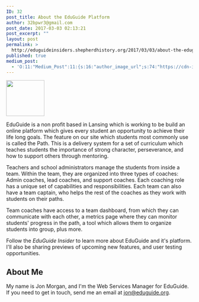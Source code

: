 ```yaml
---
ID: 32
post_title: About the EduGuide Platform
author: 32bpwr3@gmail.com
post_date: 2017-03-03 02:13:21
post_excerpt: ""
layout: post
permalink: >
  http://eduguideinsiders.shepherdhistory.org/2017/03/03/about-the-eduguide-platform/
published: true
medium_post:
  - 'O:11:"Medium_Post":11:{s:16:"author_image_url";s:74:"https://cdn-images-1.medium.com/fit/c/200/200/1*wzKD9cB5gHGNjjda4H7V-g.png";s:10:"author_url";s:28:"https://medium.com/@EduGuide";s:11:"byline_name";N;s:12:"byline_email";N;s:10:"cross_link";s:2:"no";s:2:"id";s:12:"8d3c9af1605b";s:21:"follower_notification";s:2:"no";s:7:"license";s:19:"all-rights-reserved";s:14:"publication_id";s:12:"1dee85efe0ab";s:6:"status";s:5:"draft";s:3:"url";s:41:"https://medium.com/@EduGuide/8d3c9af1605b";}'
---
```

<img class="wp-image-33" src="http://eduguideinsiders.shepherdhistory.org/wp-content/uploads/2017/03/word-image.jpg" width="103" height="97" />

EduGuide is a non profit based in Lansing which is working to be build an online platform which gives every student an opportunity to achieve their life long goals. The feature on our site which students most commonly use is called the Path. This is a delivery system for a set of curriculum which teaches students the importance of strong character, perseverance, and how to support others through mentoring.

Teachers and school administrators manage the students from inside a team. Within the team, they are organized into three types of coaches: Admin coaches, lead coaches, and support coaches. Each coaching role has a unique set of capabilities and responsibilities. Each team can also have a team captain, who helps the rest of the coaches as they work with students on their paths.

Team coaches have access to a team dashboard, from which they can communicate with each other, a metrics page where they can monitor students' progress in the path, a tool which allows them to organize students into group, plus more.

Follow the <em>EduGuide Insider</em> to learn more about EduGuide and it's platform. I'll also be sharing previews of upcoming new features, and user testing opportunities.
<h2>About Me</h2>
My name is Jon Morgan, and I'm the Web Services Manager for EduGuide. If you need to get in touch, send me an email at <a href="mailto:jon@eduguide.org">jon@eduguide.org</a>.